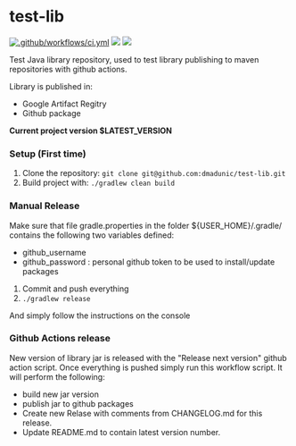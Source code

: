 # test-lib

[![.github/workflows/ci.yml](https://github.com/dmadunic/test-lib/actions/workflows/ci.yml/badge.svg)](https://github.com/dmadunic/test-lib/actions/workflows/ci.yml)
![](https://img.shields.io/badge/Java-ED8B00?style=for-the-badge&logo=java&logoColor=white&style=flat)
![](https://img.shields.io/badge/Spring-6DB33F?style=for-the-badge&logo=spring&logoColor=white&style=flat)


Test Java library repository, used to test library publishing to maven repositories with github actions.

Library is published in:
- Google Artifact Regitry
- Github package


**Current project version $LATEST_VERSION**

### Setup (First time)
1. Clone the repository: `git clone git@github.com:dmadunic/test-lib.git`
4. Build project with: ` ./gradlew clean build `

### Manual Release
Make sure that file gradle.properties in the folder ${USER_HOME}/.gradle/ contains the following two variables defined:

* github_username
* github_password : personal github token to be used to install/update packages

1) Commit and push everything
2) `./gradlew release`

And simply follow the instructions on the console

### Github Actions release

New version of library jar  is released with the "Release next version" github action script.
Once everything is pushed simply run this workflow script.
It will perform the following:
- build new jar version
- publish jar to github packages
- Create new Relase with comments from CHANGELOG.md for this release.
- Update README.md to contain latest version number.



